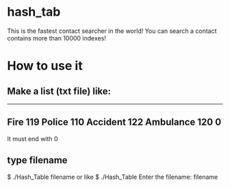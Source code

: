# hash_tab
This is the fastest contact searcher in the world!
You can search a contact contains more than 10000 indexes!
# How to use it
## Make a list (txt file) like:
---------------
Fire 119
Police 110
Accident 122
Ambulance 120
0
--------------
It must end with 0
## type filename
$ ./Hash_Table filename
or like
$ ./Hash_Table
Enter the filename: filename
##
